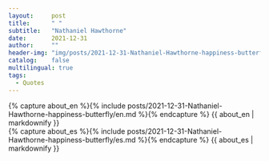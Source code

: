```yaml
---
layout:     post
title:      " "
subtitle:   "Nathaniel Hawthorne"
date:       2021-12-31 
author:     ""
header-img: "img/posts/2021-12-31-Nathaniel-Hawthorne-happiness-butterfly.jpg"
catalog:    false
multilingual: true
tags:
  - Quotes
---
```


<div class="en post-container">
    {% capture about_en %}{% include posts/2021-12-31-Nathaniel-Hawthorne-happiness-butterfly/en.md %}{% endcapture %}
    {{ about_en | markdownify }}
</div>

<div class="es post-container">
    {% capture about_es %}{% include posts/2021-12-31-Nathaniel-Hawthorne-happiness-butterfly/es.md %}{% endcapture %}
    {{ about_es | markdownify }}
</div>
